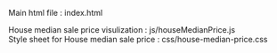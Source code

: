 Main html file : index.html

House median sale price visulization : js/houseMedianPrice.js <br />
Style sheet for House median sale price : css/house-median-price.css
